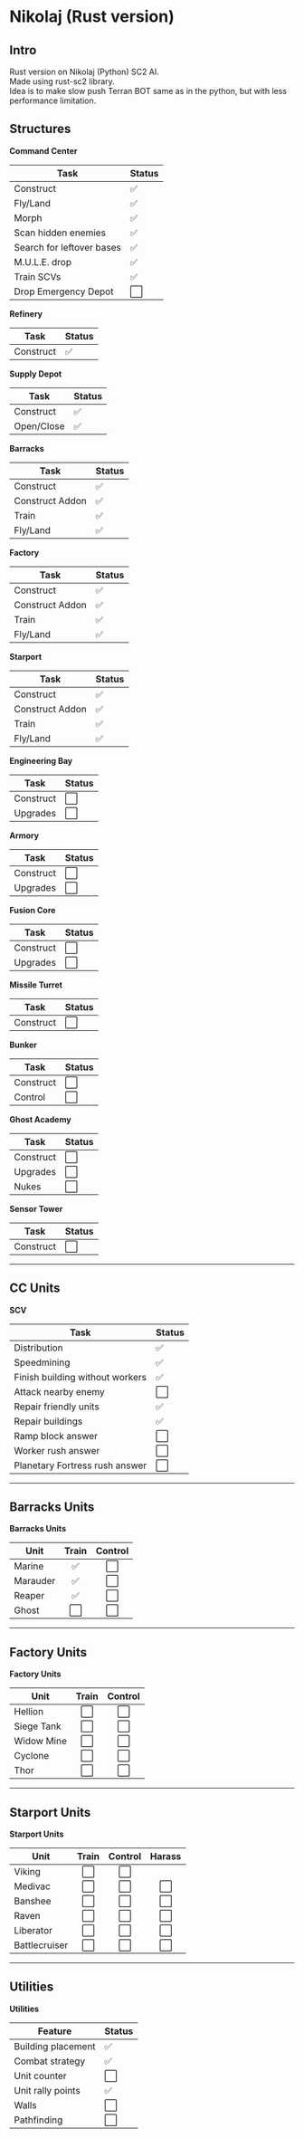 # Nikolaj (Rust version)

## Intro
Rust version on Nikolaj (Python) SC2 AI.  
Made using rust-sc2 library.  
Idea is to make slow push Terran BOT same as in the python, but with less performance limitation.
## Structures

<summary><strong>Command Center</strong></summary>

| Task                         | Status |
|-----------------------------|--------|
| Construct                   | ✅     |
| Fly/Land                    | ✅     |
| Morph                       | ✅     |
| Scan hidden enemies         | ✅     |
| Search for leftover bases   | ✅     |
| M.U.L.E. drop               | ✅     |
| Train SCVs                  | ✅     |
| Drop Emergency Depot        | ⬜     |


<summary><strong>Refinery</strong></summary>

| Task       | Status |
|------------|--------|
| Construct  | ✅     |


<summary><strong>Supply Depot</strong></summary>

| Task         | Status |
|--------------|--------|
| Construct    | ✅     |
| Open/Close   | ✅     |


<summary><strong>Barracks</strong></summary>

| Task             | Status |
|------------------|--------|
| Construct        | ✅     |
| Construct Addon  | ✅     |
| Train            | ✅     |
| Fly/Land         | ✅     |

<summary><strong>Factory</strong></summary>

| Task             | Status |
|------------------|--------|
| Construct        | ✅     |
| Construct Addon  | ✅     |
| Train            | ✅     |
| Fly/Land         | ✅     |

<summary><strong>Starport</strong></summary>

| Task             | Status |
|------------------|--------|
| Construct        | ✅     |
| Construct Addon  | ✅     |
| Train            | ✅     |
| Fly/Land         | ✅     |

<summary><strong>Engineering Bay</strong></summary>

| Task     | Status |
|----------|--------|
| Construct| ⬜     |
| Upgrades | ⬜     |

<summary><strong>Armory</strong></summary>

| Task     | Status |
|----------|--------|
| Construct| ⬜     |
| Upgrades | ⬜     |

<summary><strong>Fusion Core</strong></summary>

| Task     | Status |
|----------|--------|
| Construct| ⬜     |
| Upgrades | ⬜     |

<summary><strong>Missile Turret</strong></summary>

| Task     | Status |
|----------|--------|
| Construct| ⬜     |

<summary><strong>Bunker</strong></summary>

| Task     | Status |
|----------|--------|
| Construct| ⬜     |
| Control  | ⬜     |

<summary><strong>Ghost Academy</strong></summary>

| Task     | Status |
|----------|--------|
| Construct| ⬜     |
| Upgrades | ⬜     |
| Nukes    | ⬜     |

<summary><strong>Sensor Tower</strong></summary>

| Task     | Status |
|----------|--------|
| Construct| ⬜     |

---

## CC Units

<summary><strong>SCV</strong></summary>

| Task                              | Status |
|-----------------------------------|--------|
| Distribution                      | ✅     |
| Speedmining                       | ✅     |
| Finish building without workers   | ✅     |
| Attack nearby enemy               | ⬜     |
| Repair friendly units             | ✅     |
| Repair buildings                  | ✅     |
| Ramp block answer                 | ⬜     |
| Worker rush answer                | ⬜     |
| Planetary Fortress rush answer    | ⬜     |

---

## Barracks Units

<summary><strong>Barracks Units</strong></summary>

| Unit    | Train | Control |
|---------|:-----:|:-------:|
| Marine  | ✅    | ⬜      |
| Marauder| ✅    | ⬜      |
| Reaper  | ✅    | ⬜      |
| Ghost   | ⬜    | ⬜      |


---

## Factory Units

<summary><strong>Factory Units</strong></summary>

| Unit       | Train | Control |
|------------|:-----:|:-------:|
| Hellion    | ⬜    | ⬜      |
| Siege Tank | ⬜    | ⬜      |
| Widow Mine | ⬜    | ⬜      |
| Cyclone    | ⬜    | ⬜      |
| Thor       | ⬜    | ⬜      |

---

## Starport Units

<summary><strong>Starport Units</strong></summary>

| Unit         | Train | Control | Harass | 
|--------------|:-----:|:-------:|:------:|
| Viking       | ⬜    | ⬜      |        |
| Medivac      | ⬜    | ⬜      | ⬜      |
| Banshee      | ⬜    | ⬜      | ⬜      |
| Raven        | ⬜    | ⬜      | ⬜      |
| Liberator    | ⬜    | ⬜      | ⬜      |
| Battlecruiser| ⬜    | ⬜      | ⬜      |

---

## Utilities

<summary><strong>Utilities</strong></summary>

| Feature             | Status |
|---------------------|--------|
| Building placement  | ✅     |
| Combat strategy     | ✅     |
| Unit counter        | ⬜     |
| Unit rally points   | ✅     |
| Walls               | ⬜     |
| Pathfinding         | ⬜     |
